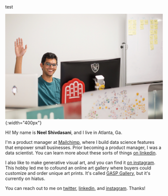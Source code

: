 <script type="text/javascript" src="https://rawgit.com/patriciogonzalezvivo/glslCanvas/master/dist/GlslCanvas.js"></script> test

![sup fam](wave.gif){:width="400px"}

Hi! My name is **Neel Shivdasani**, and I live in Atlanta, Ga.

I'm a product manager at [Mailchimp](http://mailchimp.com), where I build data science features that empower small businesses. Prior becoming a product manager, I was a data scientist. You can learn more about these sorts of things [on linkedin](http://linkedin.dataneel.com).

I also like to make generative visual art, and you can find it [on instagram](http://instagram.com/neel_generates). This hobby led me to cofound an online art gallery where buyers could customize and order unique art prints. It's called [GASP Gallery](http://www.gasp.gallery), but it's currently on hiatus.

You can reach out to me on [twitter](http://twitter.dataneel.com), [linkedin](http://linkedin.dataneel.com), and [instagram](http://instagram.com/neel_generates). Thanks!
